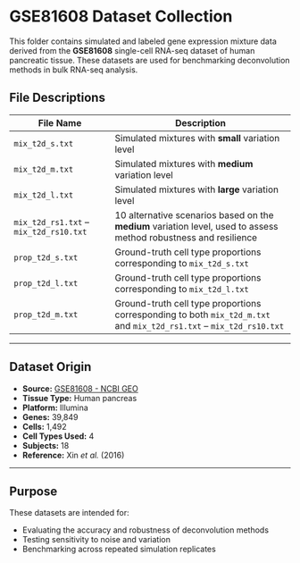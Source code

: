 # GSE81608 Dataset Collection

This folder contains simulated and labeled gene expression mixture data derived from the **GSE81608** single-cell RNA-seq dataset of human pancreatic tissue. These datasets are used for benchmarking deconvolution methods in bulk RNA-seq analysis.

## File Descriptions

| File Name                                 | Description                                                                 |
|------------------------------------------|-----------------------------------------------------------------------------|
| `mix_t2d_s.txt`                          | Simulated mixtures with **small** variation level                           |
| `mix_t2d_m.txt`                          | Simulated mixtures with **medium** variation level                          |
| `mix_t2d_l.txt`                          | Simulated mixtures with **large** variation level                           |
| `mix_t2d_rs1.txt` – `mix_t2d_rs10.txt`   | 10 alternative scenarios based on the **medium** variation level, used to assess method robustness and resilience |
| `prop_t2d_s.txt`                         | Ground-truth cell type proportions corresponding to `mix_t2d_s.txt`         |
| `prop_t2d_l.txt`                         | Ground-truth cell type proportions corresponding to `mix_t2d_l.txt`         |
| `prop_t2d_m.txt`                         | Ground-truth cell type proportions corresponding to both `mix_t2d_m.txt` and `mix_t2d_rs1.txt` – `mix_t2d_rs10.txt` |

---

## Dataset Origin

- **Source:** [GSE81608 - NCBI GEO](https://www.ncbi.nlm.nih.gov/geo/query/acc.cgi?acc=GSE81608)
- **Tissue Type:** Human pancreas
- **Platform:** Illumina
- **Genes:** 39,849
- **Cells:** 1,492
- **Cell Types Used:** 4
- **Subjects:** 18
- **Reference:** Xin *et al.* (2016)

---

## Purpose

These datasets are intended for:
- Evaluating the accuracy and robustness of deconvolution methods
- Testing sensitivity to noise and variation
- Benchmarking across repeated simulation replicates

